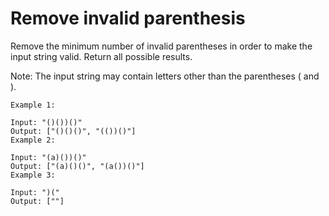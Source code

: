 # Remove invalid parenthesis
Remove the minimum number of invalid parentheses in order to make the input string valid. Return all possible results.

Note: The input string may contain letters other than the parentheses ( and ).
```
Example 1:

Input: "()())()"
Output: ["()()()", "(())()"]
Example 2:

Input: "(a)())()"
Output: ["(a)()()", "(a())()"]
Example 3:

Input: ")("
Output: [""]
```
